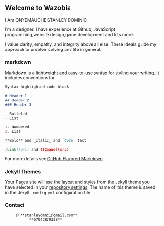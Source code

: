 ## Welcome to Wazobia
  I Am ONYEMAUCHE STANLEY DOMINIC

I’m a designer.
I have  experience at Github, JavaScript programming,website design,game development and lots more.

I value clarity, empathy, and integrity above all else. These ideals guide my approach to problem solving and life in general.
### markdown
Markdown is a lightweight and easy-to-use syntax for styling your writing. It includes conventions for

```markdown
Syntax highlighted code block

# Header 1
## Header 2
### Header 3

- Bulleted
- List

1. Numbered
2. List

**Bold** and _Italic_ and `Code` text

[Link](url) and ![Image](src)
```

For more details see [GitHub Flavored Markdown](https://guides.github.com/features/mastering-markdown/).

### Jekyll Themes

Your Pages site will use the layout and styles from the Jekyll theme you have selected in your [repository settings](https://github.com/stanley818/Wazobia/settings/pages). The name of this theme is saved in the Jekyll `_config.yml` configuration file.

### Contact

         @ **stanleydmnc1@gmail.com**
               **07042879338**
